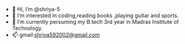 - 👋 Hi, I’m @shriya-5
- 👀 I’m interested in coding,reading books ,playing guitar and sports.
- 🌱 I’m currently persuming my B.tech 3rd year in Madras Institute of Technology.
- 📫 gmail:shriya592002@gmail.com

<!---
shriya-5/shriya-5 is a ✨ special ✨ repository because its `README.md` (this file) appears on your GitHub profile.
You can click the Preview link to take a look at your changes.
--->

